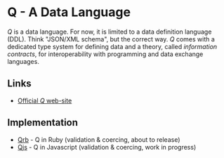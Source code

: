 # Q - A Data Language

*Q* is a data language. For now, it is limited to a data definition language
(DDL). Think "JSON/XML schema", but the correct way. *Q* comes with a dedicated
type system for defining data and a theory, called *information contracts*, for
interoperability with programming and data exchange languages.

## Links

* [Official *Q* web-site](http://q-lang.herokuapp.com)

## Implementation

* [Qrb](https://github.com/blambeau/qrb) - Q in Ruby (validation & coercing, about to release)
* [Qjs](https://github.com/llambeau/qjs) - Q in Javascript (validation & coercing, work in progress)
